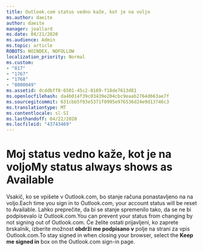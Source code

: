 ```yaml
---
title: Outlook.com status vedno kaže, kot je na voljo
ms.author: daeite
author: daeite
manager: joallard
ms.date: 04/21/2020
ms.audience: Admin
ms.topic: article
ROBOTS: NOINDEX, NOFOLLOW
localization_priority: Normal
ms.custom:
- "817"
- "1767"
- "1768"
- "8000049"
ms.assetid: dcddbff8-6501-45c2-8169-f18de7613d81
ms.openlocfilehash: da4b014f39c03439e204cbc9eaab2764d663ae7f
ms.sourcegitcommit: 631cbb5f03e5371f0995e976536d24e9d13746c3
ms.translationtype: MT
ms.contentlocale: sl-SI
ms.lasthandoff: 04/22/2020
ms.locfileid: "43743469"
---
```

# <a name="my-status-always-shows-as-available"></a><span data-ttu-id="1919a-102">Moj status vedno kaže, kot je na voljo</span><span class="sxs-lookup"><span data-stu-id="1919a-102">My status always shows as Available</span></span>

<span data-ttu-id="1919a-103">Vsakič, ko se vpišete v Outlook.com, bo stanje računa ponastavljeno na na voljo.</span><span class="sxs-lookup"><span data-stu-id="1919a-103">Each time you sign in to Outlook.com, your account status will be reset to Available.</span></span> <span data-ttu-id="1919a-104">Lahko preprečite, da bi se stanje spremenilo tako, da se ne bi podpisevalo iz Outlook.com.</span><span class="sxs-lookup"><span data-stu-id="1919a-104">You can prevent your status from changing by not signing out of Outlook.com.</span></span> <span data-ttu-id="1919a-105">Če želite ostati prijavljeni, ko zaprete brskalnik, izberite možnost **obdrži me podpisano v** polje na strani za vpis Outlook.com.</span><span class="sxs-lookup"><span data-stu-id="1919a-105">To stay signed in when closing your browser, select the **Keep me signed in** box on the Outlook.com sign-in page.</span></span>

